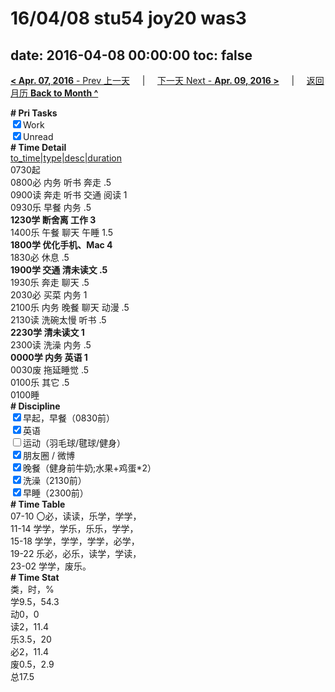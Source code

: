 # 16/04/08 stu54 joy20 was3

date: 2016-04-08 00:00:00
toc: false
---
[**< Apr. 07, 2016** - Prev 上一天](/lifelogs/2016/04/d07.html) &nbsp; &nbsp; | &nbsp; &nbsp; [下一天 Next - **Apr. 09, 2016 >**](/lifelogs/2016/04/d09.html) &nbsp; &nbsp; |  &nbsp; &nbsp; [返回月历 **Back to Month ^**](/lifelogs/2016/04/index.html)
<br/><div><b># Pri Tasks</b></div><div><input checked="true" type="checkbox"/>Work</div><div><input checked="true" type="checkbox"/>Unread</div><div><b># Time Detail</b></div><div><u>to_time|type|desc|duration</u></div><div>0730起</div><div>0800必 内务 听书 奔走 .5</div><div>0900读 奔走 听书 交通 阅读 1</div><div>0930乐 早餐 内务 .5</div><div><b>1230学 断舍离 工作 3</b></div><div>1400乐 午餐 聊天 午睡 1.5</div><div><b>1800学 优化手机、Mac 4</b></div><div>1830必 休息 .5</div><div><b>1900学 交通 清未读文 .5</b></div><div>1930乐 奔走 聊天 .5</div><div>2030必 买菜 内务 1</div><div>2100乐 内务 晚餐 聊天 动漫 .5</div><div>2130读 洗碗太慢 听书 .5</div><div><b>2230学 清未读文 1</b></div><div>2300读 洗澡 内务 .5</div><div><b>0000学 内务 英语 1</b></div><div>0030废 拖延睡觉 .5</div><div>0100乐 其它 .5</div><div>0100睡</div><div><b># Discipline</b></div><div><input checked="true" type="checkbox"/>早起，早餐（0830前）</div><div><input checked="true" type="checkbox"/>英语</div><div><input type="checkbox"/>运动（羽毛球/毽球/健身）</div><div><input checked="true" type="checkbox"/>朋友圈 / 微博</div><div><input checked="true" type="checkbox"/>晚餐（健身前牛奶;水果+鸡蛋*2）</div><div><input checked="true" type="checkbox"/>洗澡（2130前）</div><div><input checked="true" type="checkbox"/>早睡（2300前）</div><div><b># Time Table</b></div><div>07-10 〇必，读读，乐学，学学，</div><div>11-14 学学，学乐，乐乐，学学，</div><div>15-18 学学，学学，学学，必学，</div><div>19-22 乐必，必乐，读学，学读，</div><div>23-02 学学，废乐。</div><div><b># Time Stat</b></div><div>类，时，%</div><div>学9.5，54.3</div><div>动0，0</div><div>读2，11.4</div><div>乐3.5，20</div><div>必2，11.4</div><div>废0.5，2.9</div><div>总17.5</div>
